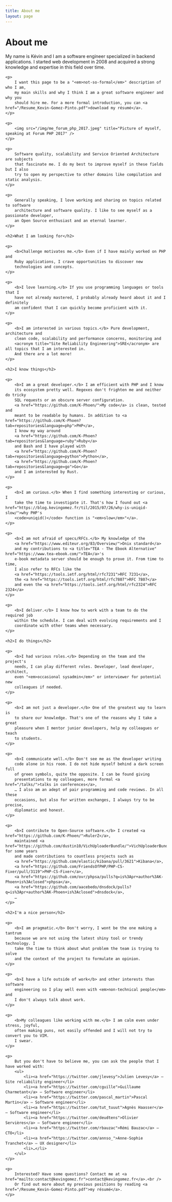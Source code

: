 ```yaml
---
title: About me
layout: page
---
```


<h1>About me</h1>

<section id="about-me">
    <p>
        My name is Kévin and I am a software engineer specialized in backend
        applications. I started web development in 2008 and acquired a strong
        knowledge and expertise in this field over time.
    </p>

    <p>
        I want this page to be a "<em>not-so-formal</em>" description of who I am,
        my main skills and why I think I am a great software engineer and why you
        should hire me. For a more formal introduction, you can <a href="/Resume_Kevin-Gomez-Pinto.pdf">download my résumé</a>.
    </p>

    <p>
        <img src="/img/me_forum_php_2017.jpeg" title="Picture of myself, speaking at Forum PHP 2017" />
    </p>

    <p>
        Software quality, scalability and Service Oriented Architecture are subjects
        that fascinate me. I do my best to improve myself in these fields but I also
        try to open my perspective to other domains like compilation and static analysis.
    </p>

    <p>
        Generally speaking, I love working and sharing on topics related to software
        architecture and software quality. I like to see myself as a passionate developer,
        an Open Source enthusiast and an eternal learner.
    </p>

    <h2>What I am looking for</h2>

    <p>
        <b>Challenge motivates me.</b> Even if I have mainly worked on PHP and
        Ruby applications, I crave opportunities to discover new
        technologies and concepts.
    </p>

    <p>
        <b>I love learning.</b> If you use programming languages or tools that I
        have not already mastered, I probably already heard about it and I definitely
        am confident that I can quickly become proficient with it.
    </p>

    <p>
        <b>I am interested in various topics.</b> Pure development, architecture and
        clean code, scalability and performance concerns, monitoring and
        <acronym title="Site Reliability Engineering">SRE</acronym> are all topics that I am interested in.
        And there are a lot more!
    </p>

    <h2>I know things</h2>

    <p>
        <b>I am a great developer.</b> I am efficient with PHP and I know
        its ecosystem pretty well. Regexes don't frighten me and neither do tricky
        SQL requests or an obscure server configuration.
        <a href="https://github.com/K-Phoen/">My code</a> is clean, tested and
        meant to be readable by humans. In addition to <a href="https://github.com/K-Phoen?tab=repositories&language=php">PHP</a>,
        I know my way around
        <a href="https://github.com/K-Phoen?tab=repositories&language=ruby">Ruby</a>
        and Bash and I have played with
        <a href="https://github.com/K-Phoen?tab=repositories&language=python">Python</a>,
        <a href="https://github.com/K-Phoen?tab=repositories&language=go">Go</a>
        and I am interested by Rust.
    </p>

    <p>
        <b>I am curious.</b> When I find something interesting or curious, I
        take the time to investigate it. That's how I found out <a href="https://blog.kevingomez.fr/til/2015/07/26/why-is-uniqid-slow/">why PHP's
        <code>uniqid()</code> function is "<em>slow</em>"</a>.
    </p>

    <p>
        <b>I am not afraid of specs/RFCs.</b> My knowledge of the
        <a href="https://www.editeur.org/83/Overview/">Onix standard</a>
        and my contributions to <a title="TEA - The Ebook Alternative" href="https://www.tea-ebook.com/">TEA</a>'s
        e-book metadata server should be enough to prove it. From time to time,
        I also refer to RFCs like the
        <a href="https://tools.ietf.org/html/rfc7231">RFC 7231</a>,
        the <a href="https://tools.ietf.org/html/rfc7807">RFC 7807</a>
        and even the <a href="https://tools.ietf.org/html/rfc2324">RFC 2324</a>
    </p>

    <p>
        <b>I deliver.</b> I know how to work with a team to do the required job
        within the schedule. I can deal with evolving requirements and I
        coordinate with other teams when necessary.
    </p>

    <h2>I do things</h2>

    <p>
        <b>I had various roles.</b> Depending on the team and the project's
        needs, I can play different roles. Developer, lead developer, architect,
        even "<em>occasional sysadmin</em>" or interviewer for potential new
        colleagues if needed.
    </p>

    <p>
        <b>I am not just a developer.</b> One of the greatest way to learn is
        to share our knowledge. That's one of the reasons why I take a great
        pleasure when I mentor junior developers, help my colleagues or teach
        to students.
    </p>

    <p>
        <b>I communicate well.</b> Don't see me as the developer writing
        code alone in his room. I do not hide myself behind a dark screen full
        of green symbols, quite the opposite. I can be found giving
        presentations to my colleagues, more formal <a href="/talks/">talks in conferences</a>,
        … I also am an adept of pair programming and code reviews. In all these
        occasions, but also for written exchanges, I always try to be precise,
        diplomatic and honest.
    </p>

    <p>
        <b>I contribute to Open-Source software.</b> I created <a href="https://github.com/K-Phoen/">RulerZ</a>,
        maintained <a href="https://github.com/dustin10/VichUploaderBundle/">VichUploaderBundle</a> for some years
        and made contributions to countless projects such as
        <a href="https://github.com/elastic/kibana/pull/3621">Kibana</a>,
        <a href="https://github.com/FriendsOfPHP/PHP-CS-Fixer/pull/3119">PHP-CS-Fixer</a>,
        <a href="https://github.com/ovr/phpsa/pulls?q=is%3Apr+author%3AK-Phoen+is%3Aclosed">phpsa</a>,
        <a href="https://github.com/aacebedo/dnsdock/pulls?q=is%3Apr+author%3AK-Phoen+is%3Aclosed">dnsdock</a>,
        …
    </p>

    <h2>I'm a nice person</h2>

    <p>
        <b>I am pragmatic.</b> Don't worry, I wont be the one making a tantrum
        because we are not using the latest shiny tool or trendy technology. I
        take the time to think about what problem the team is trying to solve
        and the context of the project to formulate an opinion.
    </p>

    <p>
        <b>I have a life outside of work</b> and other interests than software
        engineering so I play well even with <em>non-technical people</em> and
        I don't always talk about work.
    </p>

    <p>
        <b>My colleagues like working with me.</b> I am calm even under stress, joyful,
        often making puns, not easily offended and I will not try to convert you to VIM.
        I swear.
    </p>

    <p>
        But you don't have to believe me, you can ask the people that I have worked with:
        <ul>
            <li><a href="https://twitter.com/jlevesy">Julien Levesy</a> — Site reliability engineer</li>
            <li><a href="https://twitter.com/cguille">Guillaume Charmetant</a> — Software engineer</li>
            <li><a href="https://twitter.com/pascal_martin">Pascal Martin</a> — Software engineer</li>
            <li><a href="https://twitter.com/tut_tuuut">Agnès Haasser</a> — Software engineer</li>
            <li><a href="https://twitter.com/deudtens">Olivier Servières</a> — Software engineer</li>
            <li><a href="https://twitter.com/rbauzac">Rémi Bauzac</a> — CTO</li>
            <li><a href="https://twitter.com/annso_">Anne-Sophie Tranchet</a> — UX designer</li>
            <li>…</li>
        </ul>
    </p>

    <p>
        Interested? Have some questions? Contact me at <a href="mailto:contact@kevingomez.fr">contact@kevingomez.fr</a>.<br />
        Or find out more about my previous positions by reading <a href="/Resume_Kevin-Gomez-Pinto.pdf">my résumé</a>.
    </p>
</section>
